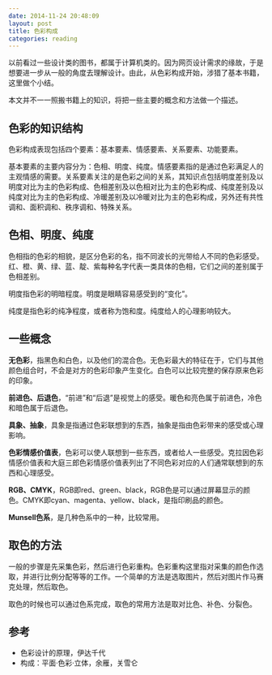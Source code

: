 ```yaml
---
date: 2014-11-24 20:48:09
layout: post
title: 色彩构成
categories: reading
---
```


以前看过一些设计类的图书，都属于计算机类的。因为网页设计需求的缘故，于是想要进一步从一般的角度去理解设计。由此，从色彩构成开始，涉猎了基本书籍，这里做个小结。

本文并不一一照搬书籍上的知识，将把一些主要的概念和方法做一个描述。

## 色彩的知识结构

色彩构成表现包括四个要素：基本要素、情感要素、关系要素、功能要素。

基本要素的主要内容分为：色相、明度、纯度。情感要素指的是通过色彩满足人的主观情感的需要。关系要素关注的是色彩之间的关系，其知识点包括明度差别及以明度对比为主的色彩构成、色相差别及以色相对比为主的色彩构成、纯度差别及以纯度对比为主的色彩构成、冷暖差别及以冷暖对比为主的色彩构成，另外还有共性调和、面积调和、秩序调和、特殊关系。

## 色相、明度、纯度

色相指的色彩的相貌，是区分色彩的名，指不同波长的光带给人不同的色彩感受。红、橙、黄、绿、蓝、靛、紫每种名字代表一类具体的色相，它们之间的差别属于色相差别。

明度指色彩的明暗程度。明度是眼睛容易感受到的“变化”。

纯度是指色彩的纯净程度，或者称为饱和度。纯度给人的心理影响较大。

## 一些概念

**无色彩**，指黑色和白色，以及他们的混合色。无色彩最大的特征在于，它们与其他颜色组合时，不会是对方的色彩印象产生变化。白色可以比较完整的保存原来色彩的印象。

**前进色、后退色**，“前进”和“后退”是视觉上的感受。暖色和亮色属于前进色，冷色和暗色属于后退色。

**具象、抽象**，具象是指通过色彩联想到的东西，抽象是指由色彩带来的感受或心理影响。

**色彩情感价值表**，色彩可以使人联想到一些东西，或者给人一些感受。克拉因色彩情感价值表和大庭三郎色彩情感价值表列出了不同色彩对应的人们通常联想到的东西和心理感受。

**RGB、CMYK**，RGB即red、green、black，RGB色是可以通过屏幕显示的颜色。CMYK即cyan、magenta、yellow、black，是指印刷品的颜色。

**Munsell色系**，是几种色系中的一种，比较常用。

## 取色的方法

一般的步骤是先采集色彩，然后进行色彩重构。色彩重构这里指对采集的颜色作选取，并进行比例分配等等的工作。一个简单的方法是选取图片，然后对图片作马赛克处理，然后取色。

取色的时候也可以通过色系完成，取色的常用方法是取对比色、补色、分裂色。

## 参考

- 色彩设计的原理，伊达千代
- 构成：平面·色彩·立体，余雁，关雪仑
